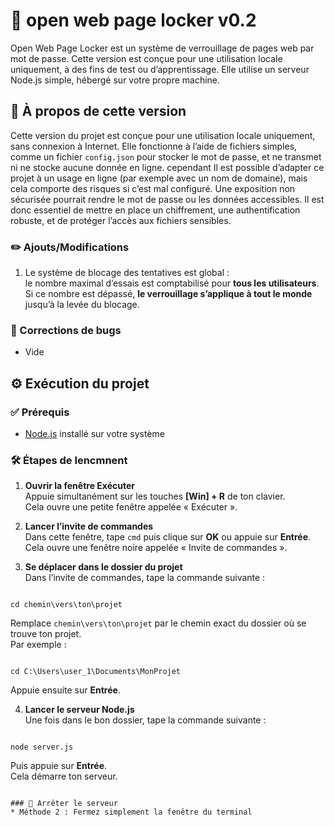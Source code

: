 # 🔐 open web page locker v0.2
Open Web Page Locker est un système de verrouillage de pages web par mot de passe.
Cette version est conçue pour une utilisation locale uniquement, à des fins de test ou d’apprentissage.
Elle utilise un serveur Node.js simple, hébergé sur votre propre machine.

## 🧪 À propos de cette version
Cette version du projet est conçue pour une utilisation locale uniquement, sans connexion à Internet. Elle fonctionne à l’aide de fichiers simples, comme un fichier `config.json` pour stocker le mot de passe, et ne transmet ni ne stocke aucune donnée en ligne. cependant Il est possible d’adapter ce projet à un usage en ligne (par exemple avec un nom de domaine), mais cela comporte des risques si c’est mal configuré. Une exposition non sécurisée pourrait rendre le mot de passe ou les données accessibles. Il est donc essentiel de mettre en place un chiffrement, une authentification robuste, et de protéger l’accès aux fichiers sensibles.

### ✏️ Ajouts/Modifications
1. Le système de blocage des tentatives est global :  
le nombre maximal d’essais est comptabilisé pour **tous les utilisateurs**.  
Si ce nombre est dépassé, **le verrouillage s’applique à tout le monde** jusqu’à la levée du blocage. 



### 🐞 Corrections de bugs

* Vide

## ⚙️ Exécution du projet


### ✅ Prérequis

- [Node.js](https://nodejs.org/) installé sur votre système

### 🛠️ Étapes de lencmnent 
1. **Ouvrir la fenêtre Exécuter**  
   Appuie simultanément sur les touches **[Win] + R** de ton clavier.  
   Cela ouvre une petite fenêtre appelée « Exécuter ».

2. **Lancer l’invite de commandes**  
   Dans cette fenêtre, tape `cmd` puis clique sur **OK** ou appuie sur **Entrée**.  
   Cela ouvre une fenêtre noire appelée « Invite de commandes ».

3. **Se déplacer dans le dossier du projet**  
   Dans l’invite de commandes, tape la commande suivante :  
```

cd chemin\vers\ton\projet

```
Remplace `chemin\vers\ton\projet` par le chemin exact du dossier où se trouve ton projet.  
Par exemple :  
```

cd C:\Users\user_1\Documents\MonProjet

```
Appuie ensuite sur **Entrée**.

4. **Lancer le serveur Node.js**  
Une fois dans le bon dossier, tape la commande suivante :  
```

node server.js

```
Puis appuie sur **Entrée**.  
Cela démarre ton serveur.
```

### 🛑 Arrêter le serveur
* Méthode 2 : Fermez simplement la fenêtre du terminal
